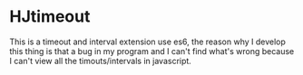 # HJtimeout
This is a timeout and interval extension use es6, the reason why I develop this thing is that a bug in my program and I can't find what's wrong because I can't view all the timouts/intervals in javascript.
